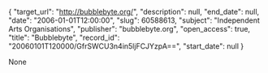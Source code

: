{
  "target_url": "http://bubblebyte.org/", 
  "description": null, 
  "end_date": null, 
  "date": "2006-01-01T12:00:00", 
  "slug": 60588613, 
  "subject": "Independent Arts Organisations", 
  "publisher": "bubblebyte.org", 
  "open_access": true, 
  "title": "Bubblebyte", 
  "record_id": "20060101T120000/GfrSWCU3n4in5ljFCJYzpA==", 
  "start_date": null
}

None